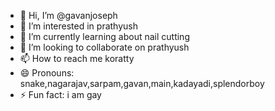 - 👋 Hi, I’m @gavanjoseph
- 👀 I’m interested in prathyush
- 🌱 I’m currently learning about nail cutting
- 💞️ I’m looking to collaborate on prathyush
- 📫 How to reach me koratty
- 😄 Pronouns: snake,nagarajav,sarpam,gavan,main,kadayadi,splendorboy
- ⚡ Fun fact: i am gay

<!---
gavanjoseph/gavanjoseph is a ✨ special ✨ repository because its `README.md` (this file) appears on your GitHub profile.
You can click the Preview link to take a look at your changes.
--->

